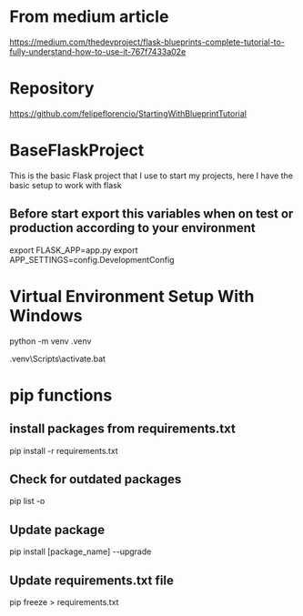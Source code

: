 # From medium article

https://medium.com/thedevproject/flask-blueprints-complete-tutorial-to-fully-understand-how-to-use-it-767f7433a02e

# Repository

https://github.com/felipeflorencio/StartingWithBlueprintTutorial

# BaseFlaskProject

This is the basic Flask project that I use to start my projects, here I have the basic setup to work with flask

## Before start export this variables when on test or production according to your environment

export FLASK_APP=app.py
export APP_SETTINGS=config.DevelopmentConfig

# Virtual Environment Setup With Windows

python -m venv .venv

.venv\Scripts\activate.bat

# pip functions

## install packages from requirements.txt

pip install -r requirements.txt

## Check for outdated packages

pip list -o

## Update package

pip install [package_name] --upgrade

## Update requirements.txt file

pip freeze > requirements.txt
